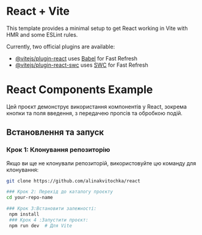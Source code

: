 # React + Vite

This template provides a minimal setup to get React working in Vite with HMR and some ESLint rules.

Currently, two official plugins are available:

- [@vitejs/plugin-react](https://github.com/vitejs/vite-plugin-react/blob/main/packages/plugin-react/README.md) uses [Babel](https://babeljs.io/) for Fast Refresh
- [@vitejs/plugin-react-swc](https://github.com/vitejs/vite-plugin-react-swc) uses [SWC](https://swc.rs/) for Fast Refresh

 # React Components Example

Цей проєкт демонструє використання компонентів у React, зокрема кнопки та поля введення, з передачею пропсів та обробкою подій.

## Встановлення та запуск

### Крок 1: Клонування репозиторію

Якщо ви ще не клонували репозиторій, використовуйте цю команду для клонування:

```bash 
git clone https://github.com/alinakvitochka/react

### Крок 2: Перехід до каталогу проєкту
cd your-repo-name

### Крок 3:Встановити залежності:
 npm install
 ### Крок 4 :Запустити проєкт:
 npm run dev  # Для Vite